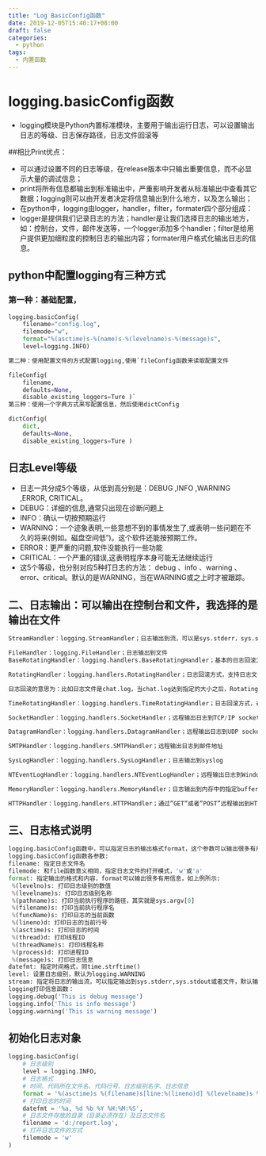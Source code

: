 ```yaml
---
title: "Log BasicConfig函数"
date: 2019-12-05T15:40:17+08:00
draft: false
categories:
  - python
tags:
  - 内置函数
---
```

<!--more-->
# logging.basicConfig函数

- logging模块是Python内置标准模块，主要用于输出运行日志，可以设置输出日志的等级、日志保存路径，日志文件回滚等

##相比Print优点：

- 可以通过设置不同的日志等级，在release版本中只输出重要信息，而不必显示大量的调试信息；
- print将所有信息都输出到标准输出中，严重影响开发者从标准输出中查看其它数据；logging则可以由开发者决定将信息输出到什么地方，以及怎么输出；
- 在python中，logging由logger，handler，filter，formater四个部分组成：
- logger是提供我们记录日志的方法；handler是让我们选择日志的输出地方，如：控制台，文件，邮件发送等，一个logger添加多个handler；filter是给用户提供更加细粒度的控制日志的输出内容；formater用户格式化输出日志的信息。

## python中配置logging有三种方式

### 第一种：基础配置，

```python
logging.basicConfig(
    filename="config.log",
    filemode="w",
    format="%(asctime)s-%(name)s-%(levelname)s-%(message)s",
    level=logging.INFO)

第二种：使用配置文件的方式配置logging,使用`fileConfig函数来读取配置文件

fileConfig(
    filename,
    defaults=None,
    disable_existing_loggers=Ture )`
第三种：使用一个字典方式来写配置信息，然后使用dictConfig

dictConfig(
    dict,
    defaults=None, 
    disable_existing_loggers=Ture )
```

## 日志Level等级

- 日志一共分成5个等级，从低到高分别是：DEBUG ,INFO ,WARNING ,ERROR, CRITICAL。
- DEBUG：详细的信息,通常只出现在诊断问题上
- INFO：确认一切按预期运行
- WARNING：一个迹象表明,一些意想不到的事情发生了,或表明一些问题在不久的将来(例如。磁盘空间低”)。这个软件还能按预期工作。
- ERROR：更严重的问题,软件没能执行一些功能
- CRITICAL：一个严重的错误,这表明程序本身可能无法继续运行
- 这5个等级，也分别对应5种打日志的方法： debug 、info 、warning 、error、critical。默认的是WARNING，当在WARNING或之上时才被跟踪。

## 二、日志输出：可以输出在控制台和文件，我选择的是输出在文件

```python
StreamHandler：logging.StreamHandler；日志输出到流，可以是sys.stderr，sys.stdout或者文件

FileHandler：logging.FileHandler；日志输出到文件
BaseRotatingHandler：logging.handlers.BaseRotatingHandler；基本的日志回滚方式

RotatingHandler：logging.handlers.RotatingHandler；日志回滚方式，支持日志文件最大数量和日志文件回滚

日志回滚的意思为：比如日志文件是chat.log，当chat.log达到指定的大小之后，RotatingFileHandler自动把文件改名为chat.log.1。不过，如果chat.log.1已经存在，会先把chat.log.1重命名为chat.log.2。最后重新创建 chat.log，继续输出日志信息。【这样保证了chat.log里面是最新的日志】

TimeRotatingHandler：logging.handlers.TimeRotatingHandler；日志回滚方式，在一定时间区域内回滚日志文件

SocketHandler：logging.handlers.SocketHandler；远程输出日志到TCP/IP sockets

DatagramHandler：logging.handlers.DatagramHandler；远程输出日志到UDP sockets

SMTPHandler：logging.handlers.SMTPHandler；远程输出日志到邮件地址

SysLogHandler：logging.handlers.SysLogHandler；日志输出到syslog

NTEventLogHandler：logging.handlers.NTEventLogHandler；远程输出日志到Windows NT/2000/XP的事件日志

MemoryHandler：logging.handlers.MemoryHandler；日志输出到内存中的指定buffer

HTTPHandler：logging.handlers.HTTPHandler；通过”GET”或者”POST”远程输出到HTTP服务器
```

## 三、日志格式说明

```python
logging.basicConfig函数中，可以指定日志的输出格式format，这个参数可以输出很多有用的信息
logging.basicConfig函数各参数:
filename: 指定日志文件名
filemode: 和file函数意义相同，指定日志文件的打开模式，'w'或'a'
format: 指定输出的格式和内容，format可以输出很多有用信息，如上例所示:
 %(levelno)s: 打印日志级别的数值
 %(levelname)s: 打印日志级别名称
 %(pathname)s: 打印当前执行程序的路径，其实就是sys.argv[0]
 %(filename)s: 打印当前执行程序名
 %(funcName)s: 打印日志的当前函数
 %(lineno)d: 打印日志的当前行号
 %(asctime)s: 打印日志的时间
 %(thread)d: 打印线程ID
 %(threadName)s: 打印线程名称
 %(process)d: 打印进程ID
 %(message)s: 打印日志信息
datefmt: 指定时间格式，同time.strftime()
level: 设置日志级别，默认为logging.WARNING
stream: 指定将日志的输出流，可以指定输出到sys.stderr,sys.stdout或者文件，默认输出到sys.stderr，当stream和filename同时指定时，stream被忽略
logging打印信息函数：
logging.debug('This is debug message')
logging.info('This is info message')
logging.warning('This is warning message')
```

## 初始化日志对象

```python
logging.basicConfig(
    # 日志级别
    level = logging.INFO,
    # 日志格式
    # 时间、代码所在文件名、代码行号、日志级别名字、日志信息
    format = '%(asctime)s %(filename)s[line:%(lineno)d] %(levelname)s %(message)s',
    # 打印日志的时间
    datefmt = '%a, %d %b %Y %H:%M:%S',
    # 日志文件存放的目录（目录必须存在）及日志文件名
    filename = 'd:/report.log',
    # 打开日志文件的方式
    filemode = 'w'
)
```